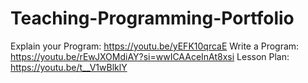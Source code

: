 # Teaching-Programming-Portfolio
Explain your Program: https://youtu.be/yEFK10qrcaE
Write a Program: https://youtu.be/rEwJXOMdiAY?si=wwICAAceInAt8xsi
Lesson Plan: https://youtu.be/t__V1wBlklY

